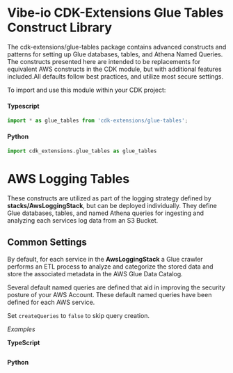 # Vibe-io CDK-Extensions Glue Tables Construct Library
The cdk-extensions/glue-tables package contains advanced constructs and patterns
for setting up Glue databases, tables, and Athena Named Queries. The constructs
presented here are intended to be replacements for equivalent AWS constructs in
the CDK module, but with additional features included.All defaults follow best
practices, and utilize most secure settings.

To import and use this module within your CDK project:

#### Typescript
```typescript
import * as glue_tables from 'cdk-extensions/glue-tables';
```
#### Python
```python
import cdk_extensions.glue_tables as glue_tables
```

# AWS Logging Tables
These constructs are utilized as part of the logging strategy defined by
**stacks/AwsLoggingStack**, but can be deployed individually. They define Glue
databases, tables, and named Athena queries for ingesting and analyzing each services
log data from an S3 Bucket.

## Common Settings
By default, for each service in the **AwsLoggingStack** a Glue crawler performs
an ETL process to analyze and categorize the stored data and store the associated
metadata in the AWS Glue Data Catalog.

Several default named queries are defined that aid in improving the security posture
of your AWS Account. These default named queries have been defined for each AWS
service.

Set `createQueries` to `false` to skip query creation.

*Examples*

**TypeScript**
```typescript

```
**Python**
```Python

```
